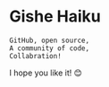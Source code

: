 # Gishe Haiku

```
GitHub, open source,
A community of code,
Collabration!
```
I hope you like it! :blush:
